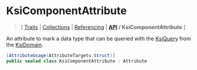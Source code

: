# KsiComponentAttribute

> \[ [Traits](../traits.md)
> \| [Collections](../collections.md)
> \| [Referencing](../borrow-checker-at-home.md)
> \| **[API](index.g.md) / KsiComponentAttribute**
> \]

An attribute to mark a data type that can be queried
with the [KsiQuery](T.KsiQueryAttribute.g.md) from the [KsiDomain](T.KsiDomainAttribute.g.md).

```csharp
[AttributeUsage(AttributeTargets.Struct)]
public sealed class KsiComponentAttribute : Attribute
```
